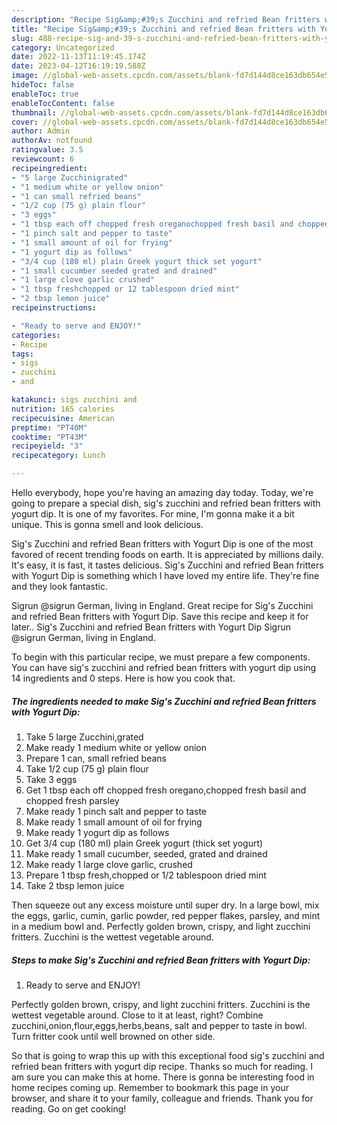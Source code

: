 ```yaml
---
description: "Recipe Sig&amp;#39;s Zucchini and refried Bean fritters with Yogurt Dip yang Delicious}"
title: "Recipe Sig&amp;#39;s Zucchini and refried Bean fritters with Yogurt Dip yang Delicious}"
slug: 488-recipe-sig-and-39-s-zucchini-and-refried-bean-fritters-with-yogurt-dip-yang-delicious
category: Uncategorized
date: 2022-11-13T11:19:45.174Z
date: 2023-04-12T16:19:19.588Z
image: //global-web-assets.cpcdn.com/assets/blank-fd7d144d8ce163db654e5a02c40b08a2775adb7897d16e4062681dc7e1b2800f.png
hideToc: false
enableToc: true
enableTocContent: false
thumbnail: //global-web-assets.cpcdn.com/assets/blank-fd7d144d8ce163db654e5a02c40b08a2775adb7897d16e4062681dc7e1b2800f.png
cover: //global-web-assets.cpcdn.com/assets/blank-fd7d144d8ce163db654e5a02c40b08a2775adb7897d16e4062681dc7e1b2800f.png
author: Admin
authorAv: notfound
ratingvalue: 3.5
reviewcount: 6
recipeingredient:
- "5 large Zucchinigrated"
- "1 medium white or yellow onion"
- "1 can small refried beans"
- "1/2 cup (75 g) plain flour"
- "3 eggs"
- "1 tbsp each off chopped fresh oreganochopped fresh basil and chopped fresh parsley"
- "1 pinch salt and pepper to taste"
- "1 small amount of oil for frying"
- "1 yogurt dip as follows"
- "3/4 cup (180 ml) plain Greek yogurt thick set yogurt"
- "1 small cucumber seeded grated and drained"
- "1 large clove garlic crushed"
- "1 tbsp freshchopped or 12 tablespoon dried mint"
- "2 tbsp lemon juice"
recipeinstructions:

- "Ready to serve and ENJOY!"
categories:
- Recipe
tags:
- sigs
- zucchini
- and

katakunci: sigs zucchini and 
nutrition: 165 calories
recipecuisine: American
preptime: "PT40M"
cooktime: "PT43M"
recipeyield: "3"
recipecategory: Lunch

---
```



Hello everybody, hope you're having an amazing day today. Today, we're going to prepare a special dish, sig&#39;s zucchini and refried bean fritters with yogurt dip. It is one of my favorites. For mine, I'm gonna make it a bit unique. This is gonna smell and look delicious.

Sig&#39;s Zucchini and refried Bean fritters with Yogurt Dip is one of the most favored of recent trending foods on earth. It is appreciated by millions daily. It's easy, it is fast, it tastes delicious. Sig&#39;s Zucchini and refried Bean fritters with Yogurt Dip is something which I have loved my entire life. They're fine and they look fantastic.

Sigrun @sigrun German, living in England. Great recipe for Sig&#39;s Zucchini and refried Bean fritters with Yogurt Dip. Save this recipe and keep it for later.. Sig&#39;s Zucchini and refried Bean fritters with Yogurt Dip Sigrun @sigrun German, living in England.


To begin with this particular recipe, we must prepare a few components. You can have sig&#39;s zucchini and refried bean fritters with yogurt dip using 14 ingredients and 0 steps. Here is how you cook that.

<!--inarticleads1-->

##### The ingredients needed to make Sig&#39;s Zucchini and refried Bean fritters with Yogurt Dip:

1. Take 5 large Zucchini,grated
1. Make ready 1 medium white or yellow onion
1. Prepare 1 can, small refried beans
1. Take 1/2 cup (75 g) plain flour
1. Take 3 eggs
1. Get 1 tbsp each off chopped fresh oregano,chopped fresh basil and chopped fresh parsley
1. Make ready 1 pinch salt and pepper to taste
1. Make ready 1 small amount of oil for frying
1. Make ready 1 yogurt dip as follows
1. Get 3/4 cup (180 ml) plain Greek yogurt (thick set yogurt)
1. Make ready 1 small cucumber, seeded, grated and drained
1. Make ready 1 large clove garlic, crushed
1. Prepare 1 tbsp fresh,chopped or 1/2 tablespoon dried mint
1. Take 2 tbsp lemon juice


Then squeeze out any excess moisture until super dry. In a large bowl, mix the eggs, garlic, cumin, garlic powder, red pepper flakes, parsley, and mint in a medium bowl and. Perfectly golden brown, crispy, and light zucchini fritters. Zucchini is the wettest vegetable around. 

<!--inarticleads2-->

##### Steps to make Sig&#39;s Zucchini and refried Bean fritters with Yogurt Dip:


1. Ready to serve and ENJOY!

Perfectly golden brown, crispy, and light zucchini fritters. Zucchini is the wettest vegetable around. Close to it at least, right? Combine zucchini,onion,flour,eggs,herbs,beans, salt and pepper to taste in bowl. Turn fritter cook until well browned on other side. 

So that is going to wrap this up with this exceptional food sig&#39;s zucchini and refried bean fritters with yogurt dip recipe. Thanks so much for reading. I am sure you can make this at home. There is gonna be interesting food in home recipes coming up. Remember to bookmark this page in your browser, and share it to your family, colleague and friends. Thank you for reading. Go on get cooking!
